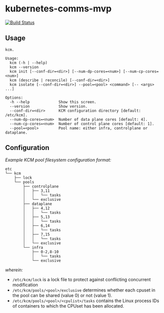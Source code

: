 # kubernetes-comms-mvp

[![Build Status](https://travis-ci.com/intelsdi-x/kubernetes-comms-mvp.svg?token=ajyZ5osyX5HNjsUu5muj&branch=master)](https://travis-ci.com/intelsdi-x/kubernetes-comms-mvp)

## Usage

```
kcm.

Usage:
  kcm (-h | --help)
  kcm --version
  kcm init [--conf-dir=<dir>] [--num-dp-cores=<num>] [--num-cp-cores=<num>]
  kcm (describe | reconcile) [--conf-dir=<dir>]
  kcm isolate [--conf-dir=<dir>] --pool=<pool> <command> [-- <args> ...]

Options:
  -h --help             Show this screen.
  --version             Show version.
  --conf-dir=<dir>      KCM configuration directory [default: /etc/kcm].
  --num-dp-cores=<num>  Number of data plane cores [default: 4].
  --num-cp-cores=<num>  Number of control plane cores [default: 1].
  --pool=<pool>         Pool name: either infra, controlplane or dataplane.
```

## Configuration

_Example KCM pool filesystem configuration format:_

```
etc
└── kcm
    ├── lock
    └── pools
        ├── controlplane
        │   ├── 3,11
        │   │   └── tasks
        │   └── exclusive
        ├── dataplane
        │   ├── 4,12
        │   │   └── tasks
        │   ├── 5,13
        │   │   └── tasks
        │   ├── 6,14
        │   │   └── tasks
        │   ├── 7,15
        │   │   └── tasks
        │   └── exclusive
        └── infra
            ├── 0-2,8-10
            │   └── tasks
            └── exclusive
```

_wherein:_

- `/etc/kcm/lock` is a lock file to protect against conflicting
  concurrent modification
- `/etc/kcm/pools/<pool>/exclusive` determines whether each cpuset in
  the pool can be shared (value 0) or not (value 1).
- `/etc/kcm/pools/<pool>/<cpulist>/tasks` contains the Linux process IDs
  of containers to which the CPUset has been allocated.
